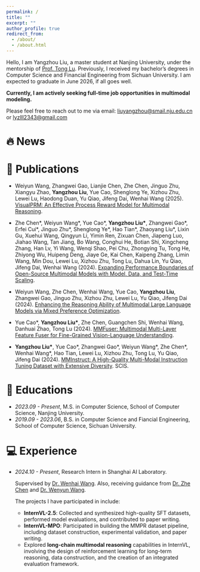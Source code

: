 ```yaml
---
permalink: /
title: ""
excerpt: ""
author_profile: true
redirect_from: 
  - /about/
  - /about.html
---
```


<span class='anchor' id='about-me'></span>

 Hello, I am Yangzhou Liu, a master student at Nanjing University, under the mentorship of [Prof. Tong Lu](https://cs.nju.edu.cn/lutong/). Previously, I received my bachelor’s degrees in Computer Science and Financial Engineering from Sichuan University. I am expected to graduate in June 2026, if all goes well.

**Currently, I am actively seeking full-time job opportunities in multimodal modeling.**

Please feel free to reach out to me via email: [liuyangzhou@smail.nju.edu.cn](liuyangzhou@smail.nju.edu.cn) or [lyzlll2343@gmail.com](lyzlll2343@gmail.com)

# 🔥 News

# 📝 Publications

- Weiyun Wang, Zhangwei Gao, Lianjie Chen, Zhe Chen, Jinguo Zhu, Xiangyu Zhao, **Yangzhou Liu**, Yue Cao, Shenglong Ye, Xizhou Zhu, Lewei Lu, Haodong Duan, Yu Qiao, Jifeng Dai, Wenhai Wang (2025). [VisualPRM: An Effective Process Reward Model for Multimodal Reasoning](https://arxiv.org/abs/2503.10291).

- Zhe Chen\*, Weiyun Wang\*, Yue Cao\*, **Yangzhou Liu\***, Zhangwei Gao\*, Erfei Cui\*, Jinguo Zhu\*, Shenglong Ye\*, Hao Tian\*, Zhaoyang Liu\*, Lixin Gu, Xuehui Wang, Qingyun Li, Yimin Ren, Zixuan Chen, Jiapeng Luo, Jiahao Wang, Tan Jiang, Bo Wang, Conghui He, Botian Shi, Xingcheng Zhang, Han Lv, Yi Wang, Wenqi Shao, Pei Chu, Zhongying Tu, Tong He, Zhiyong Wu, Huipeng Deng, Jiaye Ge, Kai Chen, Kaipeng Zhang, Limin Wang, Min Dou, Lewei Lu, Xizhou Zhu, Tong Lu, Dahua Lin, Yu Qiao, Jifeng Dai, Wenhai Wang (2024). [Expanding Performance Boundaries of Open-Source Multimodal Models with Model, Data, and Test-Time Scaling](https://arxiv.org/abs/2412.05271).

- Weiyun Wang, Zhe Chen, Wenhai Wang, Yue Cao, **Yangzhou Liu**, Zhangwei Gao, Jinguo Zhu, Xizhou Zhu, Lewei Lu, Yu Qiao, Jifeng Dai (2024). [Enhancing the Reasoning Ability of Multimodal Large Language Models via Mixed Preference Optimization](https://arxiv.org/abs/2411.10442).

- Yue Cao\*, **Yangzhou Liu\***, Zhe Chen, Guangchen Shi, Wenhai Wang, Danhuai Zhao, Tong Lu (2024). [MMFuser: Multimodal Multi-Layer Feature Fuser for Fine-Grained Vision-Language Understanding](https://arxiv.org/abs/2410.11829).

- **Yangzhou Liu\***, Yue Cao\*, Zhangwei Gao\*, Weiyun Wang\*, Zhe Chen\*, Wenhai Wang\*, Hao Tian, Lewei Lu, Xizhou Zhu, Tong Lu, Yu Qiao, Jifeng Dai (2024). [MMInstruct: A High-Quality Multi-Modal Instruction Tuning Dataset with Extensive Diversity](https://link.springer.com/article/10.1007/s11432-024-4187-3). SCIS.

# 📖 Educations

- *2023.09 - Present*, M.S. in Computer Science, School of Computer Science, Nanjing University. 
- *2019.09 - 2023.06*, B.S. in Computer Science and Fiancial Engineering, School of Computer Science, Sichuan University. 

# 💻 Experience

- *2024.10 - Present*, Research Intern in Shanghai AI Laboratory.

  Supervised by [Dr. Wenhai Wang](https://whai362.github.io/). 
  Also, receiving guidance from [Dr. Zhe Chen](https://czczup.github.io/) and [Dr. Wenyun Wang](https://scholar.google.com/citations?user=GJYzDkYAAAAJ&hl=en&oi=sra).

  The projects I have participated in include:

  - **InternVL-2.5**: Collected and synthesized high-quality SFT datasets, performed model evaluations, and contributed to paper writing.
  - **InternVL-MPO**: Participated in building the MMPR dataset pipeline, including dataset construction, experimental validation, and paper writing.
  - Explored **long-chain multimodal reasoning** capabilities in InternVL, involving the design of reinforcement learning for long-term reasoning, data construction, and the creation of an integrated evaluation framework.